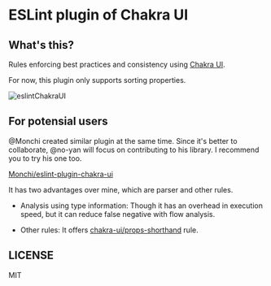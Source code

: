 # ESLint plugin of Chakra UI

## What's this?

Rules enforcing best practices and consistency using [Chakra UI](https://chakra-ui.com/).

For now, this plugin only supports sorting properties.

![eslintChakraUI](https://user-images.githubusercontent.com/63000297/150904856-cc32ea69-f68e-4dbf-ab42-effcef15378e.gif)

## For potensial users

@Monchi created similar plugin at the same time. Since it's better to collaborate, @no-yan will focus on contributing to his library.
I recommend you to try his one too.

[Monchi/eslint-plugin-chakra-ui](https://github.com/Monchi/eslint-plugin-chakra-ui)

It has two advantages over mine, which are parser and other rules.

- Analysis using type information: Though it has an overhead in execution speed, but it can reduce false negative with flow analysis.

- Other rules: It offers [chakra-ui/props-shorthand](https://github.com/Monchi/eslint-plugin-chakra-ui/blob/master/docs/rules/props-shorthand.md) rule.

## LICENSE

MIT
